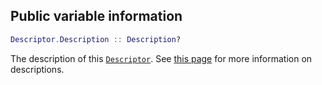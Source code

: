 ## Public variable information
```lua
Descriptor.Description :: Description?
```

The description of this [``Descriptor``](./About.md). See [this page](../Types/type_Description.md) for more information on descriptions.